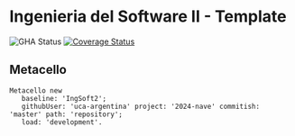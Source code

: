 # Ingenieria del Software II - Template

![GHA Status](https://github.com/uca-argentina/2024-nave/actions/workflows/GHA.yml/badge.svg)
[![Coverage Status](https://coveralls.io/repos/github/uca-argentina/2024-nave/badge.svg?branch=master)](https://coveralls.io/github/uca-argentina/2024-nave?branch=master)

## Metacello

```smalltalk
Metacello new
   baseline: 'IngSoft2';
   githubUser: 'uca-argentina' project: '2024-nave' commitish: 'master' path: 'repository';
   load: 'development'.
```
